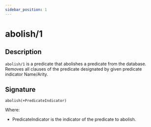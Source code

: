 ```yaml
---
sidebar_position: 1
---
```

[//]: # (This file is auto-generated. Please do not modify it yourself.)

# abolish/1

## Description

`abolish/1` is a predicate that abolishes a predicate from the database. Removes all clauses of the predicate designated by given predicate indicator Name/Arity.

## Signature

```text
abolish(+PredicateIndicator)
```

Where:

- PredicateIndicator is the indicator of the predicate to abolish.
